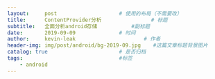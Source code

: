 ```yaml
---
layout:     post                    # 使用的布局（不需要改）
title:      ContentProvider分析                # 标题 
subtitle:   全面分析android存储           #副标题
date:       2019-09-09              # 时间
author:     kevin-leak                      # 作者
header-img: img/post/android/bg-2019-09.jpg    #这篇文章标题背景图片
catalog: true                       # 是否归档
tags:                               #标签
    - android
---
```


